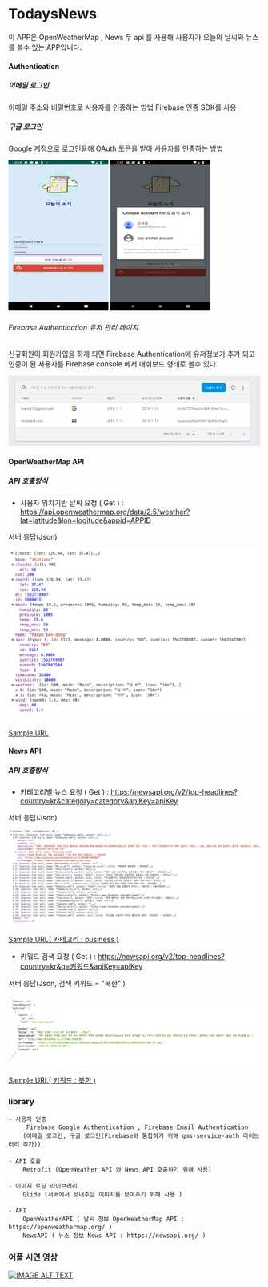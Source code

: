 # TodaysNews
  이 APP은 OpenWeatherMap , News 두 api 를 사용해 사용자가 오늘의 날씨와 뉴스를 볼수 있는
 APP입니다.

#### Authentication
##### 이메일 로그인
이메일 주소와 비밀번호로 사용자를 인증하는 방법
Firebase 인증 SDK를 사용

##### 구글 로그인
Google 계정으로 로그인을해 OAuth 토큰을 받아 사용자를 인증하는 방법


<img width="200px" height="300px" alt="email" src="./app/src/main/res/drawable/emaillogin.png"></img> <img width="200px" height="300px" alt="google" src="./app/src/main/res/drawable/googlelogin.png"></img>



###### Firebase Authentication 유저 관리 페이지

신규회원이 회원가입을 하게 되면 Firebase Authentication에 유저정보가 추가
되고 인증이 된 사용자를 Firebase console 에서 대쉬보드 형태로 볼수 있다.

![firebaseauth](./app/src/main/res/drawable/firebase_auth.png)

#### OpenWeatherMap API
##### API 호출방식
- 사용자 위치기반 날씨 요청 ( Get ) : https://api.openweathermap.org/data/2.5/weather?lat=latitude&lon=logitude&appid=APPID

서버 응답(Json)

![openweatherRes](./app/src/main/res/drawable/openweatherres.png)

  [Sample URL](https://samples.openweathermap.org/data/2.5/weather?lat=35&lon=139&appid=b6907d289e10d714a6e88b30761fae22)

#### News API
  ##### API 호출방식
  - 카테고리별 뉴스 요청 ( Get ) : https://newsapi.org/v2/top-headlines?country=kr&category=category&apiKey=apiKey

  서버 응답(Json)

  ![categoryRes](./app/src/main/res/drawable/newsapicategoryres.png)

  [Sample URL( 카테고리 : business )](https://newsapi.org/v2/top-headlines?country=kr&category=business&apiKey=ec4c02f7e056430bb7cc71878bca7a01)

  - 키워드 검색 요청 ( Get ) : https://newsapi.org/v2/top-headlines?country=kr&q=키워드&apiKey=apiKey

  서버 응답(Json, 검색 키워드 = "북한" )

  ![keywordRes](./app/src/main/res/drawable/newsapikeywordres.png)

  [Sample URL( 키워드 : 북한 )](https://newsapi.org/v2/top-headlines?country=kr&q=%EB%B6%81%ED%95%9C&apiKey=ec4c02f7e056430bb7cc71878bca7a01)


### library  
    - 사용자 인증
         Firebase Google Authentication , Firebase Email Authentication
        (이메일 로그인, 구글 로그인(Firebase와 통합하기 위해 gms-service-auth 라이브러리 추가))

    - API 호출
        Retrofit (OpenWeather API 와 News API 호출하기 위해 사용)

    - 이미지 로딩 라이브러리
        Glide (서버에서 보내주는 이미지를 보여주기 위해 사용 )

    - API
        OpenWeatherAPI ( 날씨 정보 OpenWeatherMap API : https://openweathermap.org/ )
        NewsAPI ( 뉴스 정보 News API : https://newsapi.org/ )


### 어플 시연 영상
[![IMAGE ALT TEXT](https://img.youtube.com/vi/U6TIXF1g58E/0.jpg)](http://www.youtube.com/watch?v=U6TIXF1g58E "어플 시연 영상")
